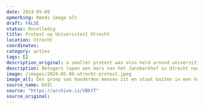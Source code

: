 ```yaml
---
date: 2024-05-09
opmerking: Needs image alt
draft: FALSE
status: Onvolledig
title: Protest op Universiteit Utrecht
location: Utrecht
coordinates: 
category: acties
tags: []
description_original: a smaller protest was also held around university buildings of Utrecht University
description: Betogers lopen een mars van het Janskerkhof in Utrecht naar het Domplein, alwaar verschillende toespraken werden gehouden.
image: /images/2024-05-09-utrecht-protest.jpeg
image_alt: Een groep van honderden mensen zit en staat buiten in een halve cirkel op een plein. Velen dragen gezichtsmaskers. Ze dragen borden, spandoeken en Palestijnse vlaggen. Een persoon met een keffiyeh om, staand aan de rand van de menigte, spreekt de groep toe met microfoon in de hand en aan diens voeten een luidspreker. Naast Hij houdt een draagbare luidspreker vast en draagt ​​een donker jasje en een geruite sjaal. Verschillende gebouwen en wat groene bomen zijn aanwezig op de achtergrond. Een tenminste zes meter hoog, klassiek standbeeld van een persoon op een voetstuk staat achter de menigte. Ook zijn linksachter bouwsteigers in beeld.
source_name: DUIC
source: "https://archive.is/VBktT"
source_original: 
---
```

